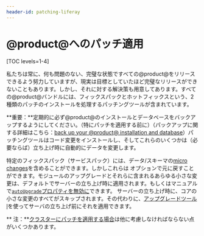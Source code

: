 ```yaml
---
header-id: patching-liferay
---
```


# @product@へのパッチ適用

[TOC levels=1-4]

私たちは常に、何も問題のない、完璧な状態ですべての@product@をリリースできるよう努力していますが、現実は目標としていたほど完璧なリリースができないこともあります。しかし、それに対する解決策も用意してあります。すべての@product@バンドルには、フィックスパックとホットフィックスという、2種類のパッチのインストールを処理するパッチングツールが含まれています。

**重要：**定期的に必ず@product@のインストールとデータベースをバックアップするようにしてください。（特にパッチを適用する前に）（パックアップに関する詳細はこちら：[back up your @product@ installation and database](/docs/7-1/deploy/-/knowledge_base/d/backing-up-a-liferay-installation)）パッチングツールはコード変更をインストールし、そしてこれらのいくつかは（必要ならば）立ち上げ時に自動的にデータを変更します。

 特定のフィックスパック（サービスパック）には、データ/スキーマの[micro changes](/docs/7-1/tutorials/-/knowledge_base/t/meaningful-schema-versioning#micro-change-examples)を含めることができます。しかしこれらは オプションで元に戻すことができます。モジュールのアップグレードとそれらに含まれるあらゆる小さな変更は、デフォルトでサーバーの立ち上げ時に適用されます。もしくはマニュアルで[`autoUpgrade`プロパティを無効に](/docs/7-1/deploy/-/knowledge_base/d/running-the-upgrade)できます。
サーバーの立ち上げ時に、コアの小さな変更のすべてがスキップされます。その代わりに、[アップグレードツールl](/docs/7-1/deploy/-/knowledge_base/d/upgrading-to-liferay-71)を使ってサーバの立ち上げ前にそれを適用できます。

** 注：**[クラスターにパッチを適用する場合](/docs/7-1/deploy/-/knowledge_base/d/updating-a-cluster)は他に考慮しなければならない点がいくつかあります。


